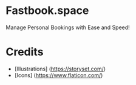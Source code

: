 # Fastbook.space
Manage Personal Bookings with Ease and Speed!

# Credits
- [Illustrations] (https://storyset.com/)
- [Icons] (https://www.flaticon.com/)